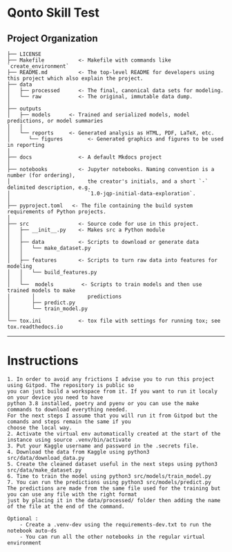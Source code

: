 Qonto Skill Test
==============================

Project Organization
------------

    ├── LICENSE
    ├── Makefile           <- Makefile with commands like `create_environment`
    ├── README.md          <- The top-level README for developers using this project which also explain the project.
    ├── data
    │   ├── processed      <- The final, canonical data sets for modeling.
    │   └── raw            <- The original, immutable data dump.
    │
    ├── outputs
    │   ├── models      <- Trained and serialized models, model predictions, or model summaries
    │   │
    │   └── reports     <- Generated analysis as HTML, PDF, LaTeX, etc.
    │      └── figures        <- Generated graphics and figures to be used in reporting
    │
    ├── docs               <- A default Mkdocs project
    │
    ├── notebooks          <- Jupyter notebooks. Naming convention is a number (for ordering),
    │                         the creator's initials, and a short `-` delimited description, e.g.
    │                         `1.0-jqp-initial-data-exploration`.
    │
    ├── pyproject.toml   <- The file containing the build system requirements of Python projects.
    │
    ├── src                <- Source code for use in this project.
    │   ├── __init__.py    <- Makes src a Python module
    │   │
    │   ├── data           <- Scripts to download or generate data
    │   │   └── make_dataset.py
    │   │
    │   ├── features       <- Scripts to turn raw data into features for modeling
    │   │   └── build_features.py
    │   │
    │   └──  models         <- Scripts to train models and then use trained models to make
    │       │                 predictions
    │       ├── predict.py
    │       └── train_model.py
    │
    └── tox.ini            <- tox file with settings for running tox; see tox.readthedocs.io


--------

# Instructions

    1. In order to avoid any frictions I advise you to run this project using Gitpod. The repository is public so
    you can just build a workspace from it. If you want to run it localy on your device you need to have 
    python 3.8 installed, poetry and pyenv or you can use the make commands to download everything needed. 
    For the next steps I assume that you will run it from Gitpod but the comands and steps remain the same if you 
    choose the local way.
    2. Activate the virtual env automatically created at the start of the instance using source .venv/bin/activate
    3. Put your Kaggle username and password in the .secrets file.
    4. Download the data from Kaggle using python3 src/data/download_data.py
    5. Create the cleaned dataset useful in the next steps using python3 src/data/make_dataset.py
    6. Time to train the model using python3 src/models/train_model.py
    7. You can run the predictions using python3 src/models/predict.py
    The predictions are made from the same file used for the training but you can use any file with the right format
    just by placing it in the data/processed/ folder then adding the name of the file at the end of the command. 

    Optional :
        - Create a .venv-dev using the requirements-dev.txt to run the notebook auto-ds
        - You can run all the other notebooks in the regular virtual environment
  